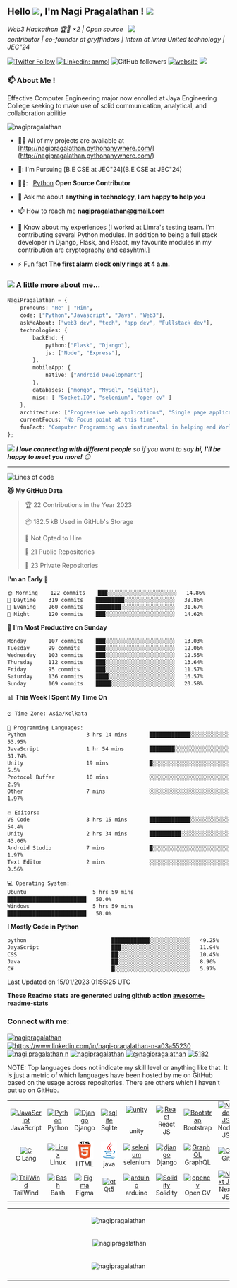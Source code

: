 <h2>Hello <img src="https://media.giphy.com/media/hvRJCLFzcasrR4ia7z/giphy.gif" width="25">, I'm Nagi Pragalathan ! <img src="https://media.giphy.com/media/12oufCB0MyZ1Go/giphy.gif" width="50"></h2>
<img align='right' src="https://media.giphy.com/media/M9gbBd9nbDrOTu1Mqx/giphy.gif" width="230">
<p><em>Web3 Hackathon 🏆🥇 ×2 | Open source contributor | co-founder at gryffindors | Intern at limra United technology | JEC"24
</em></p>

[![Twitter Follow](https://img.shields.io/twitter/follow/NagiPragalathan?label=Follow)](https://twitter.com/intent/follow?screen_name=NagiPragalathan)
[![Linkedin: anmol](https://img.shields.io/badge/linkedin-NagiPragalathan-blue)](https://www.linkedin.com/in/nagi-pragalathan-n-a03a55230/)
![GitHub followers](https://img.shields.io/github/followers/NagiPragalathan?label=Follow&style=social)
[![website](https://img.shields.io/badge/Website-46a2f1.svg?&style=flat-square&logo=Google-Chrome&logoColor=white&link=http://nagipragalathan.pythonanywhere.com/)](https://anmolsingh.me/)
![](https://visitor-badge.glitch.me/badge?page_id=NagiPragalathan)

### 📫 About Me !

Effective Computer Engineering major now enrolled at Jaya Engineering College seeking to make use of solid communication, analytical, and collaboration abilitie

<p align="left"> <img src="https://komarev.com/ghpvc/?username=nagipragalathan&label=Profile%20views&color=0e75b6&style=flat" alt="nagipragalathan" /> </p>

- 👨‍💻 All of my projects are available at [http://nagipragalathan.pythonanywhere.com/](http://nagipragalathan.pythonanywhere.com/)

- 🏫: I'm Pursuing [B.E CSE at JEC"24](B.E CSE at JEC"24)

- 👨‍💼: &nbsp; [Python](https://pypi.org/project/TerminalDesigner/) **Open Source Contributor**

- 💬 Ask me about **anything in technology, I am happy to help you**

- 📫 How to reach me **nagipragalathan@gmail.com**

- 📄 Know about my experiences [I workrd at Limra's testing team. I'm contributing several Python modules. In addition to being a full stack developer in Django, Flask, and React, my favourite modules in my contribution are cryptography and easyhtml.]

- ⚡ Fun fact **The first alarm clock only rings at 4 a.m.**

### <img src="https://media.giphy.com/media/VgCDAzcKvsR6OM0uWg/giphy.gif" width="50"> A little more about me...  

```Python
NagiPragalathan = {
    pronouns: "He" | "Him",
    code: ["Python","Javascript", "Java", "Web3"],
    askMeAbout: ["web3 dev", "tech", "app dev", "Fullstack dev"],
    technologies: {
        backEnd: {
            python:["Flask", "Django"],
            js: ["Node", "Express"],
        },
        mobileApp: {
            native: ["Android Development"]
        },
        databases: ["mongo", "MySql", "sqlite"],
        misc: [ "Socket.IO", "selenium", "open-cv" ]
    },
    architecture: ["Progressive web applications", "Single page applications"],
    currentFocus: "No Focus point at this time",
    funFact: "Computer Programming was instrumental in helping end World War II"
};
```

<img src="https://media.giphy.com/media/LnQjpWaON8nhr21vNW/giphy.gif" width="60"> <em><b>I love connecting with different people</b> so if you want to say <b>hi, I'll be happy to meet you more!</b> 😊</em>

---
<!--START_SECTION:waka-->

![Lines of code](https://img.shields.io/badge/From%20Hello%20World%20I%27ve%20Written-1%20Million%20lines%20of%20code-blue)

**🐱 My GitHub Data** 

> 🏆 22 Contributions in the Year 2023
 > 
> 📦 182.5 kB Used in GitHub's Storage 
 > 
> 🚫 Not Opted to Hire
 > 
> 📜 21 Public Repositories 
 > 
> 🔑 23 Private Repositories  
 > 
**I'm an Early 🐤** 

```text
🌞 Morning    122 commits    ███░░░░░░░░░░░░░░░░░░░░░░   14.86% 
🌆 Daytime    319 commits    █████████░░░░░░░░░░░░░░░░   38.86% 
🌃 Evening    260 commits    ████████░░░░░░░░░░░░░░░░░   31.67% 
🌙 Night      120 commits    ███░░░░░░░░░░░░░░░░░░░░░░   14.62%

```
📅 **I'm Most Productive on Sunday** 

```text
Monday       107 commits    ███░░░░░░░░░░░░░░░░░░░░░░   13.03% 
Tuesday      99 commits     ███░░░░░░░░░░░░░░░░░░░░░░   12.06% 
Wednesday    103 commits    ███░░░░░░░░░░░░░░░░░░░░░░   12.55% 
Thursday     112 commits    ███░░░░░░░░░░░░░░░░░░░░░░   13.64% 
Friday       95 commits     ███░░░░░░░░░░░░░░░░░░░░░░   11.57% 
Saturday     136 commits    ████░░░░░░░░░░░░░░░░░░░░░   16.57% 
Sunday       169 commits    █████░░░░░░░░░░░░░░░░░░░░   20.58%

```


📊 **This Week I Spent My Time On** 

```text
⌚︎ Time Zone: Asia/Kolkata

💬 Programming Languages: 
Python                   3 hrs 14 mins       █████████████░░░░░░░░░░░░   53.95% 
JavaScript               1 hr 54 mins        ████████░░░░░░░░░░░░░░░░░   31.74% 
Unity                    19 mins             █░░░░░░░░░░░░░░░░░░░░░░░░   5.5% 
Protocol Buffer          10 mins             ░░░░░░░░░░░░░░░░░░░░░░░░░   2.9% 
Other                    7 mins              ░░░░░░░░░░░░░░░░░░░░░░░░░   1.97%

🔥 Editors: 
VS Code                  3 hrs 15 mins       █████████████░░░░░░░░░░░░   54.4% 
Unity                    2 hrs 34 mins       ██████████░░░░░░░░░░░░░░░   43.06% 
Android Studio           7 mins              █░░░░░░░░░░░░░░░░░░░░░░░░   1.97% 
Text Editor              2 mins              ░░░░░░░░░░░░░░░░░░░░░░░░░   0.56%

💻 Operating System: 
Ubuntu                     5 hrs 59 mins       █████████████████████████   50.0%
Windows                    5 hrs 59 mins       █████████████████████████   50.0%

```

**I Mostly Code in Python** 

```text
python                           ████████████░░░░░░░░░░░░░   49.25% 
JayaScript                       ███░░░░░░░░░░░░░░░░░░░░░░   11.94% 
CSS                              ██░░░░░░░░░░░░░░░░░░░░░░░   10.45% 
Java                             ██░░░░░░░░░░░░░░░░░░░░░░░   8.96% 
C#                               █░░░░░░░░░░░░░░░░░░░░░░░░   5.97%

```



 Last Updated on 15/01/2023 01:55:25 UTC
<!--END_SECTION:waka-->

**These Readme stats are generated using github action [awesome-readme-stats](https://github.com/anmol098/waka-readme-stats)**

<h3 align="left">Connect with me:</h3>
<p align="left">
<a href="https://twitter.com/nagipragalathan" target="blank"><img align="center" src="https://raw.githubusercontent.com/rahuldkjain/github-profile-readme-generator/master/src/images/icons/Social/twitter.svg" alt="nagipragalathan" height="30" width="40" /></a>
<a href="https://linkedin.com/in/https://www.linkedin.com/in/nagi-pragalathan-n-a03a55230" target="blank"><img align="center" src="https://raw.githubusercontent.com/rahuldkjain/github-profile-readme-generator/master/src/images/icons/Social/linked-in-alt.svg" alt="https://www.linkedin.com/in/nagi-pragalathan-n-a03a55230" height="30" width="40" /></a>
<a href="https://fb.com/nagi pragalathan n" target="blank"><img align="center" src="https://raw.githubusercontent.com/rahuldkjain/github-profile-readme-generator/master/src/images/icons/Social/facebook.svg" alt="nagi pragalathan n" height="30" width="40" /></a>
<a href="https://instagram.com/nagipragalathan" target="blank"><img align="center" src="https://raw.githubusercontent.com/rahuldkjain/github-profile-readme-generator/master/src/images/icons/Social/instagram.svg" alt="nagipragalathan" height="30" width="40" /></a>
<a href="https://medium.com/@nagipragalathan" target="blank"><img align="center" src="https://raw.githubusercontent.com/rahuldkjain/github-profile-readme-generator/master/src/images/icons/Social/medium.svg" alt="@nagipragalathan" height="30" width="40" /></a>
<a href="https://discord.gg/5182" target="blank"><img align="center" src="https://raw.githubusercontent.com/rahuldkjain/github-profile-readme-generator/master/src/images/icons/Social/discord.svg" alt="5182" height="30" width="40" /></a>
</p>

NOTE: Top languages does not indicate my skill level or anything like that. It is just a metric of which languages have been hosted by me on GitHub based on the usage across repositories. There are others which I haven't put up on GitHub.
<table align="center">
  <tr>
    <td align="center" width="96">
      <a href="#vmmuthu31">
        <img src="https://upload.wikimedia.org/wikipedia/commons/thumb/9/99/Unofficial_JavaScript_logo_2.svg/1024px-Unofficial_JavaScript_logo_2.svg.png" width="48" height="48" alt="JavaScript" />
      </a>
      <br>JavaScript
    </td>
    <td align="center" width="96">
      <a href="#vmmuthu31">
        <img src="https://upload.wikimedia.org/wikipedia/commons/thumb/c/c3/Python-logo-notext.svg/1200px-Python-logo-notext.svg.png" width="48" height="48" alt="Python" />
      </a>
      <br>Python
    </td>
    <td align="center" width="96">
      <a href="#vmmuthu31">
        <img src="https://cdn.worldvectorlogo.com/logos/django.svg" width="48" height="48" alt="Django" />
      </a>
      <br>Django
    </td>
    <td align="center" width="96">
      <a href="#vmmuthu31">
        <a href="https://www.sqlite.org/" target="_blank" rel="noreferrer"> <img src="https://www.vectorlogo.zone/logos/sqlite/sqlite-icon.svg" alt="sqlite" width="40" height="40"/> </a>
      </a>
      <br>Sqlite
    </td>
    <td align="center" width="96">
      <a href="https://unity.com/" target="_blank" rel="noreferrer"> <img src="https://www.vectorlogo.zone/logos/unity3d/unity3d-icon.svg" alt="unity" width="40" height="40"/> </a> </p>
      <br>unity
    </td>
    <td align="center" width="96">
      <a href="#vmmuthu31">
        <img src="https://brandlogos.net/wp-content/uploads/2020/09/react-logo.png" width="48" height="48" alt="React" />
      </a>
      <br>React JS
    </td>
    <td align="center" width="96">
      <a href="#vmmuthu31">
        <img src="https://cdn.worldvectorlogo.com/logos/bootstrap-4.svg" width="48" height="48" alt="Bootstrap" />
      </a>
      <br>Bootstrap
    </td>
    <td align="center" width="96">
      <a href="#vmmuthu31">
        <img src="https://upload.wikimedia.org/wikipedia/commons/thumb/d/d9/Node.js_logo.svg/590px-Node.js_logo.svg.png" width="48" height="48" alt="Node JS" />
      </a>
      <br>Node JS
    </td>
     <td align="center" width="96"> 
      <a href="#vmmuthu31" >
        <img src="https://w7.pngwing.com/pngs/956/695/png-transparent-mongodb-original-wordmark-logo-icon-thumbnail.png" width="48" height="48" alt="Mongo DB" />
      </a>
      <br>MongoDB
    </td>
  </tr>
  
  <tr>
    <td align="center" width="96"> 
      <a href="#vmmuthu31" >
        <img src="https://img.icons8.com/color/452/c-programming.png" width="48" height="48" alt="C" />
      </a>
      <br>C Lang
    </td>
    <td align="center" width="96">
      <a href="#vmmuthu31" >
        <img src="https://camo.githubusercontent.com/d7574156c7a1844d3c2907bae0e76254cca759290c08e08a6ef2bd7543c8c0ca/68747470733a2f2f692e6962622e636f2f737331374b47302f63376238313133323437666563643833626439623565643562643366333464352d72656d6f766562672d707265766965772e706e67" width="48" height="48" alt="Linux" />
      </a>
      <br>Linux
    </td>
    <td align="center"  width="96">
      <a href="#vmmuthu31">
        <img src="https://raw.githubusercontent.com/devicons/devicon/master/icons/html5/html5-original-wordmark.svg" alt="html5" width="40" height="40"/> </a>
      </a>
      <br>HTML
    </td>
    <td align="center"  width="96">
      <a href="#vmmuthu31">
        <img src="https://raw.githubusercontent.com/devicons/devicon/master/icons/java/java-original.svg" alt="java" width="40" height="40"/>
      </a>
      <br>java
    </td>
    <td align="center" width="96">
      <a href="#vmmuthu31">
        <img src="https://raw.githubusercontent.com/detain/svg-logos/780f25886640cef088af994181646db2f6b1a3f8/svg/selenium-logo.svg" alt="selenium" width="40" height="40"/>
      </a>
      <br>selenium
    </td>
    <td align="center"  width="96">
      <a href="#vmmuthu31">
        <img src="https://cdn.worldvectorlogo.com/logos/django.svg" alt="django" width="40" height="40"/>
      </a>
      <br>Django
    </td>
    <td align="center" width="96">
      <a href="#vmmuthu31" >
        <img src="https://upload.wikimedia.org/wikipedia/commons/thumb/1/17/GraphQL_Logo.svg/2048px-GraphQL_Logo.svg.png" width="48" height="48" alt="GraphQL" />
      </a>
      <br>GraphQL
    </td>
    <td align="center" width="96">
      <a href="#vmmuthu31" >
        <img src="https://upload.wikimedia.org/wikipedia/commons/thumb/3/3f/Git_icon.svg/1200px-Git_icon.svg.png" width="48" height="48" alt="Git" />
      </a>
      <br>Git
    </td>
    <td align="center" width="96">
      <a href="#vmmuthu31" >
        <img src="https://i.ibb.co/LzmYpDX/146-1466902-php-logo-png-transparent-php-logo-png-png-removebg-preview.png" width="48" height="48" alt="PHP" />
      </a>
      <br>PHP
    </td>
  </tr>
   <tr>
    <td align="center" width="96">
      <a href="#vmmuthu31">
        <img src="https://upload.wikimedia.org/wikipedia/commons/thumb/d/d5/Tailwind_CSS_Logo.svg/2048px-Tailwind_CSS_Logo.svg.png" width="48" height="48" alt="TailWind" />
      </a>
      <br>TailWind
    </td>
    <td align="center" width="96">
      <a href="#vmmuthu31">
        <img src="https://bashlogo.com/img/symbol/png/full_colored_dark.png" width="48" height="48" alt="Bash" />
      </a>
      <br>Bash
    </td>
    <td align="center" width="96">
      <a href="#vmmuthu31">
        <img src="https://upload.wikimedia.org/wikipedia/commons/3/33/Figma-logo.svg" width="45" height="45" alt="Figma" />
      </a>
      <br>Figma
    </td>
    <td align="center" width="96">
      <a href="#vmmuthu31">
        <img src="https://upload.wikimedia.org/wikipedia/commons/0/0b/Qt_logo_2016.svg" alt="qt" width="40" height="40"/>
      </a>
      <br>Qt5
    </td>
    <td align="center" width="96">
      <a href="#suhailakar-tech">
        <img src="https://cdn.worldvectorlogo.com/logos/arduino-1.svg" alt="arduino" width="40" height="40"/>
      </a>
      <br>arduino
    </td>
    <td align="center" width="96">
      <a href="#vmmuthu31">
        <img src="https://cdn.icon-icons.com/icons2/2107/PNG/512/file_type_solidity_icon_130156.png" width="48" height="48" alt="Solidity" />
      </a>
      <br>Solidity
    </td>
     <td align="center" width="96"> 
      <a href="#vmmuthu31" >
        <img src="https://www.vectorlogo.zone/logos/opencv/opencv-icon.svg" alt="opencv" width="40" height="40"/> </a> <a href="https://pandas.pydata.org/" target="_blank" rel="noreferrer">
      </a>
      <br>Open CV
    </td>
          <td align="center" width="96"> 
      <a href="#vmmuthu31" >
        <img src="https://cdn.worldvectorlogo.com/logos/next-js.svg" width="48" height="48" alt="Next JS" />
      </a>
      <br>Next JS
    </td>
             <td align="center" width="96"> 
      <a href="#vmmuthu31" >
        <img src="https://brandeps.com/logo-download/G/Google-Cloud-logo-vector-01.svg" width="48" height="48" alt="Google Cloud" />
      </a>
      <br>G Cloud
    </td>
  </tr>

<table align="center">
  <tr>
    <td align="center" width="1000">
<p><img align="center" src="https://github-readme-stats.vercel.app/api/top-langs?username=nagipragalathan&show_icons=true&locale=en&layout=compact" alt="nagipragalathan" /></p>
</td>
<tr>
    <td align="center" width="1000">
<p>&nbsp;<img align="center" src="https://github-readme-stats.vercel.app/api?username=nagipragalathan&show_icons=true&locale=en" alt="nagipragalathan" /></p>
</td>
<tr>
    <td align="center" width="1000">
<p><img align="center" src="https://github-readme-streak-stats.herokuapp.com/?user=nagipragalathan&" alt="nagipragalathan" /></p>
</td>
<tr>
    <td align="center" width="1000">
</table>
